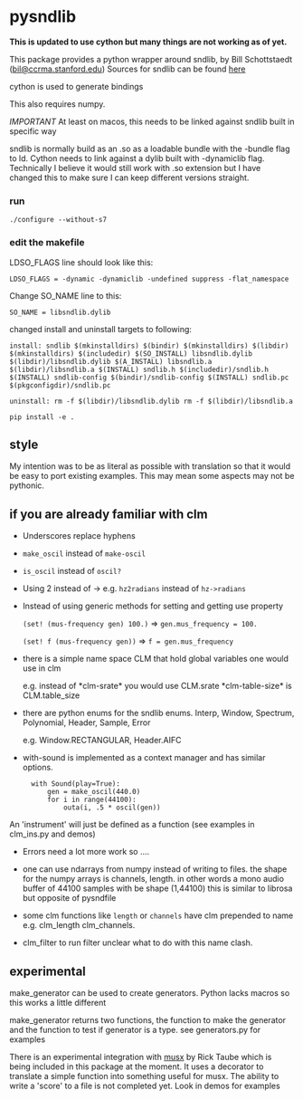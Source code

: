 # pysndlib
****This is updated to use cython but many things are not working as of yet.****

This package provides a python wrapper around sndlib, by Bill Schottstaedt (bil@ccrma.stanford.edu)
Sources for sndlib can be found [here](https://ccrma.stanford.edu/software/snd/sndlib/)

cython is used to generate bindings

This also requires numpy.

*IMPORTANT* 
At least on macos, this needs to be linked against sndlib built in specific way

sndlib is normally build as an .so as a loadable bundle with the -bundle flag to ld. Cython needs to link
against a dylib built with -dynamiclib flag. Technically I believe it would still work with .so extension but 
I have changed this to make sure I can keep different versions straight.



### run ###

`./configure --without-s7`

### edit the makefile ###

LDSO_FLAGS line should look like this:


`LDSO_FLAGS = -dynamic -dynamiclib -undefined suppress -flat_namespace`


Change SO_NAME line to this:

`SO_NAME = libsndlib.dylib`

changed install and uninstall targets to following:

`install: sndlib
	$(mkinstalldirs) $(bindir)
	$(mkinstalldirs) $(libdir)
	$(mkinstalldirs) $(includedir)
	$(SO_INSTALL) libsndlib.dylib $(libdir)/libsndlib.dylib
	$(A_INSTALL) libsndlib.a $(libdir)/libsndlib.a
	$(INSTALL) sndlib.h $(includedir)/sndlib.h
	$(INSTALL) sndlib-config $(bindir)/sndlib-config
	$(INSTALL) sndlib.pc $(pkgconfigdir)/sndlib.pc`
	
`uninstall:
	rm -f $(libdir)/libsndlib.dylib
	rm -f $(libdir)/libsndlib.a`




`pip install -e .
`

## style

My intention was to be as literal as possible with translation so that it would be easy to port existing examples. This may
mean some aspects may not be pythonic. 


## if you are already familiar with clm 

- Underscores replace hyphens 

- `make_oscil` instead of `make-oscil`

- `is_oscil` instead of `oscil?`

- Using 2 instead of -> e.g. `hz2radians` instead of `hz->radians`

- Instead of using generic methods for setting and getting use property
	
	`(set! (mus-frequency gen) 100.)`  => `gen.mus_frequency = 100.`
	
	`(set! f (mus-frequency gen))` => `f = gen.mus_frequency`
	
- there is a simple name space CLM that hold global variables one would use in clm
	
	e.g. instead of \*clm-srate\* you would use CLM.srate
	\*clm-table-size\* is CLM.table_size
	
- there are python enums for the sndlib enums. Interp, Window, Spectrum, Polynomial, Header, Sample, Error
	
	e.g. Window.RECTANGULAR, Header.AIFC
	
- with-sound is implemented as a context manager and has similar options.

		with Sound(play=True): 
			gen = make_oscil(440.0)
			for i in range(44100):
				outa(i, .5 * oscil(gen))
	    

An 'instrument' will just be defined as a function (see examples in clm_ins.py and demos)

- Errors need a lot more work so ....

- one can use ndarrays from numpy instead of writing to files. the shape 
for the numpy arrays is channels, length. in other words a mono audio buffer of 
44100 samples with be shape (1,44100) this is similar to librosa but opposite of 
pysndfile

- some clm functions like `length` or `channels` have clm prepended to name e.g. clm_length
 clm_channels. 


 - clm_filter to run filter unclear what to do with this name clash.

## experimental


make_generator can be used to create generators. Python lacks macros so this works a little different

make_generator returns two functions, the function to make the generator and the function to test if generator 
is a type. see generators.py for examples

There is an experimental integration with [musx](https://github.com/musx-admin/musx) by Rick Taube which is being included
in this package at the moment. It uses a decorator to translate a simple function into something useful for musx. The ability
to write a 'score' to a file is not completed yet. Look in demos for examples


	    


